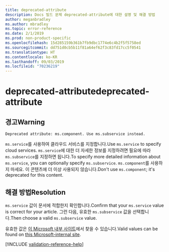 ```yaml
---
title: deprecated-attribute
description: Docs 빌드 문제 deprecated-attribute에 대한 설명 및 해결 방법
author: meganbradley
ms.author: mbradley
ms.topic: error-reference
ms.date: 2/1/2019
ms.prod: non-product-specific
ms.openlocfilehash: 15d285159b361b7fb9dbc1774e6c4b2f5f5758ed
ms.sourcegitcommit: dd751d0cb5b11f81a64ef62f3c83fd17cc5f0541
ms.translationtype: HT
ms.contentlocale: ko-KR
ms.lasthandoff: 09/03/2019
ms.locfileid: "70236219"
---
```

# <a name="deprecated-attribute"></a><span data-ttu-id="0f36e-103">deprecated-attribute</span><span class="sxs-lookup"><span data-stu-id="0f36e-103">deprecated-attribute</span></span>

## <a name="warning"></a><span data-ttu-id="0f36e-104">경고</span><span class="sxs-lookup"><span data-stu-id="0f36e-104">Warning</span></span>

`Deprecated attribute: ms.component. Use ms.subservice instead.`

<span data-ttu-id="0f36e-105">`ms.service`를 사용하여 클라우드 서비스를 지정합니다.</span><span class="sxs-lookup"><span data-stu-id="0f36e-105">Use `ms.service` to specify cloud services.</span></span> <span data-ttu-id="0f36e-106">`ms.service`에 대한 더 자세한 정보를 지정하려면 필요에 따라 `ms.subservice`를 지정하면 됩니다.</span><span class="sxs-lookup"><span data-stu-id="0f36e-106">To specify more detailed information about `ms.service`, you can optionally specify `ms.subservice`.</span></span> <span data-ttu-id="0f36e-107">`ms.component`를 사용하지 마세요. 이 콘텐츠에 더 이상 사용되지 않습니다.</span><span class="sxs-lookup"><span data-stu-id="0f36e-107">Don't use `ms.component`; it's deprecated for this content.</span></span>

## <a name="resolution"></a><span data-ttu-id="0f36e-108">해결 방법</span><span class="sxs-lookup"><span data-stu-id="0f36e-108">Resolution</span></span>

<span data-ttu-id="0f36e-109">`ms.service` 값이 문서에 적합한지 확인합니다.</span><span class="sxs-lookup"><span data-stu-id="0f36e-109">Confirm that your `ms.service` value is correct for your article.</span></span> <span data-ttu-id="0f36e-110">그런 다음, 유효한 `ms.subservice` 값을 선택합니다.</span><span class="sxs-lookup"><span data-stu-id="0f36e-110">Then choose a valid `ms.subservice` value.</span></span>

<span data-ttu-id="0f36e-111">유효한 값은 [이 Microsoft 내부 사이트](https://docsmetadatatool.azurewebsites.net/allowlists)에서 찾을 수 있습니다.</span><span class="sxs-lookup"><span data-stu-id="0f36e-111">Valid values can be found on [this Microsoft-internal site](https://docsmetadatatool.azurewebsites.net/allowlists).</span></span>

<!--make sure to add this file to your includes folder and verify the path-->
[!INCLUDE [validation-reference-help](includes/validation-reference-help.md)]
